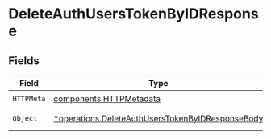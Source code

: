 # DeleteAuthUsersTokenByIDResponse


## Fields

| Field                                                                                                               | Type                                                                                                                | Required                                                                                                            | Description                                                                                                         |
| ------------------------------------------------------------------------------------------------------------------- | ------------------------------------------------------------------------------------------------------------------- | ------------------------------------------------------------------------------------------------------------------- | ------------------------------------------------------------------------------------------------------------------- |
| `HTTPMeta`                                                                                                          | [components.HTTPMetadata](../../models/components/httpmetadata.md)                                                  | :heavy_check_mark:                                                                                                  | N/A                                                                                                                 |
| `Object`                                                                                                            | [*operations.DeleteAuthUsersTokenByIDResponseBody](../../models/operations/deleteauthuserstokenbyidresponsebody.md) | :heavy_minus_sign:                                                                                                  | a list of any objects                                                                                               |
